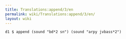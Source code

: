 ```yaml
---
title: Translations:append/3/en
permalink: wiki/Translations:append/3/en/
layout: wiki
---
```


    d1 $ append (sound "bd*2 sn") (sound "arpy jvbass*2")
